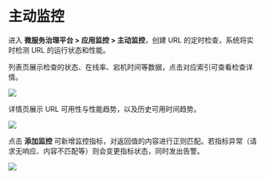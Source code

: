 # 主动监控

进入 **微服务治理平台 > 应用监控 > 主动监控**，创建 URL 的定时检查，系统将实时检测 URL 的运行状态和性能。

列表页展示检查的状态、在线率、宕机时间等数据，点击对应索引可查看检查详情。

![](https://terminus-paas.oss-cn-hangzhou.aliyuncs.com/paas-doc/2021/08/18/c01dfde4-ba9f-41c6-ad24-c003c1b816c6.png)

详情页展示 URL 可用性与性能趋势，以及历史可用时间趋势。

![](https://terminus-paas.oss-cn-hangzhou.aliyuncs.com/paas-doc/2021/08/18/3c058072-000d-4bc9-a1d4-90f1103749a7.png)

点击 **添加监控** 可新增监控指标，对返回值的内容进行正则匹配。若指标异常（请求无响应、内容不匹配等）则会变更指标状态，同时发出告警。

![](https://terminus-paas.oss-cn-hangzhou.aliyuncs.com/paas-doc/2021/08/18/8a2ffd54-3e2b-4ebb-a21b-ec2555479fc9.png)
